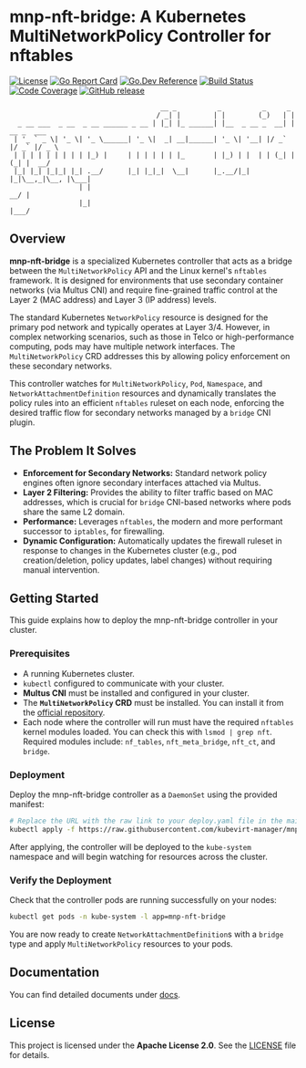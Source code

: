 # mnp-nft-bridge: A Kubernetes MultiNetworkPolicy Controller for nftables

[![License](https://img.shields.io/badge/License-Apache_2.0-blue.svg)](https://opensource.org/licenses/Apache-2.0)
[![Go Report Card](https://goreportcard.com/badge/github.com/feitnomore/mnp-nft-bridge)](https://goreportcard.com/report/github.com/feitnomore/mnp-nft-bridge)
[![Go.Dev Reference](https://img.shields.io/badge/go.dev-reference-007d9c?logo=go&logoColor=white)](https://pkg.go.dev/github.com/feitnomore/mnp-nft-bridge)
[![Build Status](https://img.shields.io/badge/build-passing-brightgreen)](#)
[![Code Coverage](https://img.shields.io/badge/coverage-85%25-brightgreen)](#)
[![GitHub release](https://img.shields.io/github/v/release/feitnomore/mnp-nft-bridge)](https://github.com/feitnomore/mnp-nft-bridge/releases)

```text
                                     __ _          _          _     _
                                    / _| |        | |        (_)   | |
  _ __ ___  _ __  _ __ ______ _ __ | |_| |_ ______| |__  _ __ _  __| | __ _  ___
 | '_ ` _ \| '_ \| '_ \______| '_ \|  _| __|______| '_ \| '__| |/ _` |/ _` |/ _ \
 | | | | | | | | | |_) |     | | | | | | |_       | |_) | |  | | (_| | (_| |  __/
 |_| |_| |_|_| |_| .__/      |_| |_|_|  \__|      |_.__/|_|  |_|\__,_|\__, |\___|
                 | |                                                   __/ |
                 |_|                                                  |___/
```

## Overview

**mnp-nft-bridge** is a specialized Kubernetes controller that acts as a bridge between the `MultiNetworkPolicy` API and the Linux kernel's `nftables` framework. It is designed for environments that use secondary container networks (via Multus CNI) and require fine-grained traffic control at the Layer 2 (MAC address) and Layer 3 (IP address) levels.

The standard Kubernetes `NetworkPolicy` resource is designed for the primary pod network and typically operates at Layer 3/4. However, in complex networking scenarios, such as those in Telco or high-performance computing, pods may have multiple network interfaces. The `MultiNetworkPolicy` CRD addresses this by allowing policy enforcement on these secondary networks.

This controller watches for `MultiNetworkPolicy`, `Pod`, `Namespace`, and `NetworkAttachmentDefinition` resources and dynamically translates the policy rules into an efficient `nftables` ruleset on each node, enforcing the desired traffic flow for secondary networks managed by a `bridge` CNI plugin.

## The Problem It Solves

-   **Enforcement for Secondary Networks:** Standard network policy engines often ignore secondary interfaces attached via Multus.
-   **Layer 2 Filtering:** Provides the ability to filter traffic based on MAC addresses, which is crucial for `bridge` CNI-based networks where pods share the same L2 domain.
-   **Performance:** Leverages `nftables`, the modern and more performant successor to `iptables`, for firewalling.
-   **Dynamic Configuration:** Automatically updates the firewall ruleset in response to changes in the Kubernetes cluster (e.g., pod creation/deletion, policy updates, label changes) without requiring manual intervention.

## Getting Started

This guide explains how to deploy the mnp-nft-bridge controller in your cluster.

### Prerequisites

-   A running Kubernetes cluster.
-   `kubectl` configured to communicate with your cluster.
-   **Multus CNI** must be installed and configured in your cluster.
-   The **`MultiNetworkPolicy` CRD** must be installed. You can install it from the [official repository](https://github.com/k8snetworkplumbingwg/multi-networkpolicy).
-   Each node where the controller will run must have the required `nftables` kernel modules loaded. You can check this with `lsmod | grep nft`. Required modules include: `nf_tables`, `nft_meta_bridge`, `nft_ct`, and `bridge`.

### Deployment

Deploy the mnp-nft-bridge controller as a `DaemonSet` using the provided manifest:

```bash
# Replace the URL with the raw link to your deploy.yaml file in the main branch
kubectl apply -f https://raw.githubusercontent.com/kubevirt-manager/mnp-nft-bridge/main/charts/deploy.yaml
```

After applying, the controller will be deployed to the `kube-system` namespace and will begin watching for resources across the cluster.

### Verify the Deployment

Check that the controller pods are running successfully on your nodes:

```bash
kubectl get pods -n kube-system -l app=mnp-nft-bridge
```

You are now ready to create `NetworkAttachmentDefinition`s with a `bridge` type and apply `MultiNetworkPolicy` resources to your pods.

## Documentation

You can find detailed documents under [docs](docs/).

## License

This project is licensed under the **Apache License 2.0**. See the [LICENSE](LICENSE) file for details.
